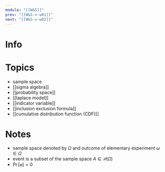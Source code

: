 ```yaml
---
module: "[[W&S]]"
prev: "[[W&S-v-w01]]"
next: "[[W&S-v-w02]]"
---
```


# Info

# Topics
- sample space
- [[sigma algebra]]
- [[probability space]]
- [[laplace model]]
- [[indicator variable]]
- [[inclusion exclusion formula]]
- [[cumulative distribution function (CDF)]]

# Notes
-  sample space denoted by $\Omega$ and outcome of elementary experiment $\omega \in \Omega$
- event is a subset of the sample space $A \in \mathcal{P}(\Omega)$
- $\Pr[\varnothing] = 0$
